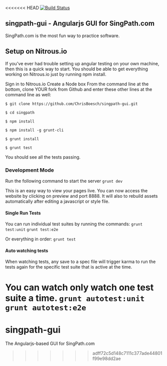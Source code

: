 <<<<<<< HEAD
[![Build Status](https://travis-ci.org/ChrisBoesch/singpath-gui.png?branch=gh-pages)](https://travis-ci.org/ChrisBoesch/singpath-gui)

## singpath-gui - Angularjs GUI for SingPath.com
  
SingPath.com is the most fun way to practice software. 

## Setup on Nitrous.io
If you've ever had trouble setting up angular testing on your own machine, then this is a quick way to start. 
You should be able to get everything working on Nitrous.io just by running npm install. 

Sign in to Nitrous.io
Create a Node box
From the command line at the bottom, clone YOUR fork from Github and enter these other lines at the command line as well: 

```
$ git clone https://github.com/ChrisBoesch/singpath-gui.git

$ cd singpath

$ npm install

$ npm install -g grunt-cli 

$ grunt install

$ grunt test
```

You should see all the tests passing. 

### Development Mode

Run the following command to start the server
`grunt dev`

This is an easy way to view your pages live. You can now access the website 
by clicking on preview and port 8888. It will also to rebuild assets 
automatically after editing a javascript or style file.

#### Single Run Tests

You can run individual test suites by running the commands:
`grunt test:unit`
`grunt test:e2e`

Or everything in order:
`grunt test`

#### Auto watching tests
When watching tests, any save to a spec file will trigger karma to run the tests again
for the specific test suite that is active at the time.

You can watch only watch one test suite a time.
`grunt autotest:unit`
`grunt autotest:e2e`
=======
singpath-gui
============

The Angularjs-based GUI for SingPath.com
>>>>>>> adff72c5d148c7111c377ade44801f99e98dd2ae
